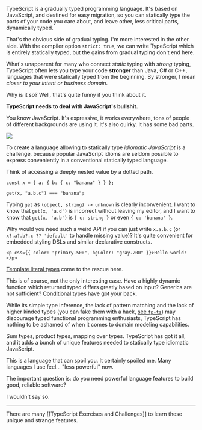 TypeScript is a gradually typed programming language. It's based on
JavaScript, and destined for easy migration, so you can statically type the
parts of your code you care about, and leave other, less critical parts,
dynamically typed.

That's the obvious side of gradual typing. I'm more interested in the other
side. With the compiler option `strict: true`, we can write TypeScript which
is entirely statically typed, but the gains from gradual typing don't end
here.

What's unapparent for many who connect _static_ typing with _strong_ typing,
TypeScript often lets you type your code **stronger** than Java, C# or C++,
languages that were statically typed from the beginning. By stronger, I mean
_closer to your intent or business domain_.

Why is it so? Well, that's quite funny if you think about it.

**TypeScript needs to deal with JavaScript's bullshit.**

You know JavaScript. It's expressive, it works everywhere, tons of people of
different backgrounds are using it. It's also quirky. It has some bad parts.

![](../assets/javascript-bad-parts.png)

To create a language allowing to statically type _idiomatic JavaScript_ is a
challenge, because popular JavaScript idioms are seldom possible to express
conveniently in a conventional statically typed language.

Think of accessing a deeply nested value by a dotted path.

```tsx
const x = { a: { b: { c: "banana" } } };

get(x, "a.b.c") === "banana";
```

Typing `get` as `(object, string) -> unknown` is clearly inconvenient. I
want to know that `get(x, 'a.d')` is incorrect without leaving my editor,
and I want to know that `get(x, 'a.b')` is `{ c: string }` or even
`{ c: 'banana' }`.

Why would you need such a weird API if you can just write `x.a.b.c` (or
`x?.a?.b?.c ?? 'default'` to handle missing value)? It's quite convenient
for embedded styling DSLs and similar declarative constructs.

```tsx
<p css={{ color: "primary.500", bgColor: "gray.200" }}>Hello world!</p>
```

[Template literal types](https://github.com/microsoft/TypeScript/pull/40336)
come to the rescue here.

This is of course, not the only interesting case. Have a highly dynamic
function which returned typed differs greatly based on input? Generics are
not sufficient?
[Conditional types](https://www.typescriptlang.org/docs/handbook/2/conditional-types.html)
have got your back.

While its simple type inference, the lack of pattern matching and the lack
of higher kinded types (you can fake them with a hack,
[see `fp-ts`](https://gist.github.com/gcanti/2b455c5008c2e1674ab3e8d5790cdad5))
may discourage typed functional programming enthusiasts, TypeScript has
nothing to be ashamed of when it comes to domain modeling capabilities.

Sum types, product types, mapping over types. TypeScript has got it all, and
it adds a bunch of unique features needed to statically type idiomatic
JavaScript.

This is a language that can spoil you. It certainly spoiled me. Many
languages I use feel... "less powerful" now.

The important question is: do you need powerful language features to build
good, reliable software?

I wouldn't say so.

---

There are many [[TypeScript Exercises and Challenges]] to learn these unique
and strange features.
